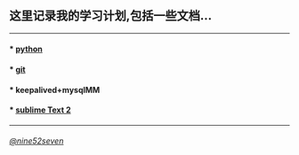 ## 这里记录我的学习计划,包括一些文档...
---

#### * [python](https://github.com/chaing/Learning/blob/master/python.txt)
   
#### * [git](https://github.com/chaing/Learning/blob/master/git.txt)
 
#### * keepalived+mysqlMM

#### * [sublime Text 2](https://github.com/chaing/Learning/blob/master/Sublime%20Text%202%20%E5%AE%9E%E7%94%A8%E5%BF%AB%E6%8D%B7%E9%94%AE[Mac%20OS%20X])

---


###### [@nine52seven](https://twitter.com/nine52seven)